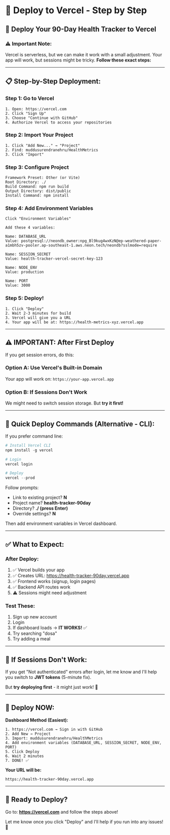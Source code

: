 # 🔵 Deploy to Vercel - Step by Step

## 🚀 **Deploy Your 90-Day Health Tracker to Vercel**

### **⚠️ Important Note:**
Vercel is serverless, but we can make it work with a small adjustment. Your app will work, but sessions might be tricky. **Follow these exact steps:**

---

## 📋 **Step-by-Step Deployment:**

### **Step 1: Go to Vercel**
```
1. Open: https://vercel.com
2. Click "Sign Up"
3. Choose "Continue with GitHub"
4. Authorize Vercel to access your repositories
```

### **Step 2: Import Your Project**
```
1. Click "Add New..." → "Project"
2. Find: muddusurendranehru/HealthMetrics
3. Click "Import"
```

### **Step 3: Configure Project**
```
Framework Preset: Other (or Vite)
Root Directory: ./
Build Command: npm run build
Output Directory: dist/public
Install Command: npm install
```

### **Step 4: Add Environment Variables**
```
Click "Environment Variables"

Add these 4 variables:

Name: DATABASE_URL
Value: postgresql://neondb_owner:npg_Bl9kug4wxKzN@ep-weathered-paper-a1mbh5zv-pooler.ap-southeast-1.aws.neon.tech/neondb?sslmode=require

Name: SESSION_SECRET
Value: health-tracker-vercel-secret-key-123

Name: NODE_ENV
Value: production

Name: PORT
Value: 3000
```

### **Step 5: Deploy!**
```
1. Click "Deploy"
2. Wait 2-3 minutes for build
3. Vercel will give you a URL
4. Your app will be at: https://health-metrics-xyz.vercel.app
```

---

## ⚠️ **IMPORTANT: After First Deploy**

If you get session errors, do this:

### **Option A: Use Vercel's Built-in Domain**
Your app will work on: `https://your-app.vercel.app`

### **Option B: If Sessions Don't Work**
We might need to switch session storage. But **try it first!**

---

## 🎯 **Quick Deploy Commands (Alternative - CLI):**

If you prefer command line:

```powershell
# Install Vercel CLI
npm install -g vercel

# Login
vercel login

# Deploy
vercel --prod
```

Follow prompts:
- Link to existing project? **N**
- Project name? **health-tracker-90day**
- Directory? **./  (press Enter)**
- Override settings? **N**

Then add environment variables in Vercel dashboard.

---

## ✅ **What to Expect:**

### **After Deploy:**
1. ✅ Vercel builds your app
2. ✅ Creates URL: https://health-tracker-90day.vercel.app
3. ✅ Frontend works (signup, login pages)
4. ✅ Backend API routes work
5. ⚠️ Sessions might need adjustment

### **Test These:**
1. Sign up new account
2. Login
3. If dashboard loads → **IT WORKS!** ✅
4. Try searching "dosa"
5. Try adding a meal

---

## 🔧 **If Sessions Don't Work:**

If you get "Not authenticated" errors after login, let me know and I'll help you switch to **JWT tokens** (5-minute fix).

But **try deploying first** - it might just work! 🎯

---

## 🎉 **Deploy NOW:**

**Dashboard Method (Easiest):**
```
1. https://vercel.com → Sign in with GitHub
2. Add New → Project
3. Import: muddusurendranehru/HealthMetrics
4. Add environment variables (DATABASE_URL, SESSION_SECRET, NODE_ENV, PORT)
5. Click Deploy
6. Wait 2 minutes
7. DONE! ✅
```

**Your URL will be:**
```
https://health-tracker-90day.vercel.app
```

---

## 🎯 **Ready to Deploy?**

Go to: **https://vercel.com** and follow the steps above!

Let me know once you click "Deploy" and I'll help if you run into any issues! 🚀

